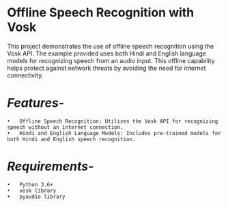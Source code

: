 # **Offline Speech Recognition with Vosk**

This project demonstrates the use of offline speech recognition using the Vosk API. The example provided uses both Hindi and English language models for recognizing speech from an audio input. This offline capability helps protect against network threats by avoiding the need for internet connectivity.

# *Features-*
    •	Offline Speech Recognition: Utilizes the Vosk API for recognizing speech without an internet connection.
    •	Hindi and English Language Models: Includes pre-trained models for both Hindi and English speech recognition.
# *Requirements-*
    •	Python 3.6+
    •	vosk library
    •	pyaudio library
